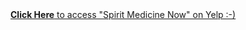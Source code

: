 <div id="yelp-biz-badge-plain-Q7TE5KjLKdJdpTx7RC-G4g">
  <a href="http://yelp.com/biz/theta-healing-and-spirit-medicine-now-brooklyn-5?utm_medium=badge_button&amp;utm_source=biz_review_badge" target="_blank" style="text-decoration: underline;">
    <strong>Click Here</strong> to access "Spirit Medicine Now" on Yelp :-)
  </a>
</div>
